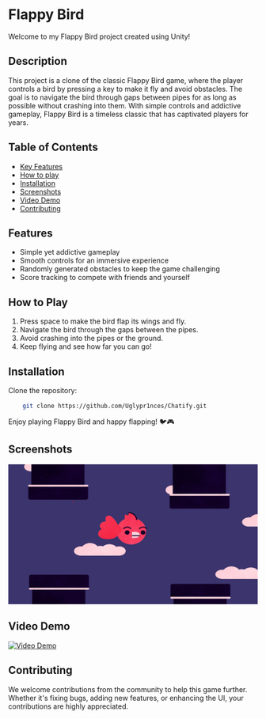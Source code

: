 # Flappy Bird

Welcome to my Flappy Bird project created using Unity!

## Description

This project is a clone of the classic Flappy Bird game, where the player controls a bird by pressing a key to make it fly and avoid obstacles. The goal is to navigate the bird through gaps between pipes for as long as possible without crashing into them. With simple controls and addictive gameplay, Flappy Bird is a timeless classic that has captivated players for years.

## Table of Contents

- [Key Features](#features)
- [How to play](#how-to-play)
- [Installation](#installation)
- [Screenshots](#screenshots)
- [Video Demo](#video-demo)
- [Contributing](#contributing)

## Features

- Simple yet addictive gameplay
- Smooth controls for an immersive experience
- Randomly generated obstacles to keep the game challenging
- Score tracking to compete with friends and yourself

## How to Play

1. Press space to make the bird flap its wings and fly.
2. Navigate the bird through the gaps between the pipes.
3. Avoid crashing into the pipes or the ground.
4. Keep flying and see how far you can go!

## Installation

Clone the repository:

```bash
    git clone https://github.com/Uglypr1nces/Chatify.git
```
Enjoy playing Flappy Bird and happy flapping! 🐦🎮

## Screenshots

<img src="content/gameplay.png" alt="gameplay">

## Video Demo

[![Video Demo](https://img.youtube.com/vi/ZJFeejvR5xE/0.jpg)](https://www.youtube.com/watch?v=ZJFeejvR5xE)

## Contributing

We welcome contributions from the community to help this game further. Whether it's fixing bugs, adding new features, or enhancing the UI, your contributions are highly appreciated.
